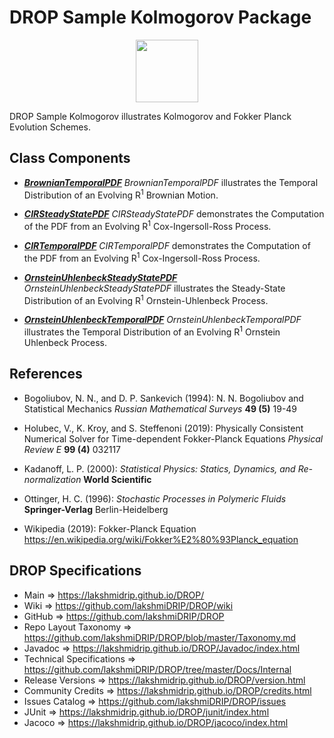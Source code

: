 # DROP Sample Kolmogorov Package

<p align="center"><img src="https://github.com/lakshmiDRIP/DROP/blob/master/DRIP_Logo.gif?raw=true" width="100"></p>

DROP Sample Kolmogorov illustrates Kolmogorov and Fokker Planck Evolution Schemes.


## Class Components

 * [***BrownianTemporalPDF***](https://github.com/lakshmiDRIP/DROP/tree/master/src/main/java/org/drip/sample/kolmogorov/BrownianTemporalPDF.java)
 <i>BrownianTemporalPDF</i> illustrates the Temporal Distribution of an Evolving R<sup>1</sup> Brownian Motion.

 * [***CIRSteadyStatePDF***](https://github.com/lakshmiDRIP/DROP/tree/master/src/main/java/org/drip/sample/kolmogorov/CIRSteadyStatePDF.java)
 <i>CIRSteadyStatePDF</i> demonstrates the Computation of the PDF from an Evolving R<sup>1</sup> Cox-Ingersoll-Ross Process.

 * [***CIRTemporalPDF***](https://github.com/lakshmiDRIP/DROP/tree/master/src/main/java/org/drip/sample/kolmogorov/CIRTemporalPDF.java)
 <i>CIRTemporalPDF</i> demonstrates the Computation of the PDF from an Evolving R<sup>1</sup> Cox-Ingersoll-Ross Process.

 * [***OrnsteinUhlenbeckSteadyStatePDF***](https://github.com/lakshmiDRIP/DROP/tree/master/src/main/java/org/drip/sample/kolmogorov/OrnsteinUhlenbeckSteadyStatePDF.java)
 <i>OrnsteinUhlenbeckSteadyStatePDF</i> illustrates the Steady-State Distribution of an Evolving R<sup>1</sup> Ornstein-Uhlenbeck Process.

 * [***OrnsteinUhlenbeckTemporalPDF***](https://github.com/lakshmiDRIP/DROP/tree/master/src/main/java/org/drip/sample/kolmogorov/OrnsteinUhlenbeckTemporalPDF.java)
 <i>OrnsteinUhlenbeckTemporalPDF</i> illustrates the Temporal Distribution of an Evolving R<sup>1</sup> Ornstein Uhlenbeck Process.


## References

 * Bogoliubov, N. N., and D. P. Sankevich (1994): N. N. Bogoliubov and Statistical Mechanics <i>Russian Mathematical Surveys</i> <b>49 (5)</b> 19-49

 * Holubec, V., K. Kroy, and S. Steffenoni (2019): Physically Consistent Numerical Solver for Time-dependent Fokker-Planck Equations <i>Physical Review E</i> <b>99 (4)</b> 032117

 * Kadanoff, L. P. (2000): <i>Statistical Physics: Statics, Dynamics, and Re-normalization</i> <b>World Scientific</b>

 * Ottinger, H. C. (1996): <i>Stochastic Processes in Polymeric Fluids</i> <b>Springer-Verlag</b> Berlin-Heidelberg

 * Wikipedia (2019): Fokker-Planck Equation https://en.wikipedia.org/wiki/Fokker%E2%80%93Planck_equation


## DROP Specifications

 * Main                     => https://lakshmidrip.github.io/DROP/
 * Wiki                     => https://github.com/lakshmiDRIP/DROP/wiki
 * GitHub                   => https://github.com/lakshmiDRIP/DROP
 * Repo Layout Taxonomy     => https://github.com/lakshmiDRIP/DROP/blob/master/Taxonomy.md
 * Javadoc                  => https://lakshmidrip.github.io/DROP/Javadoc/index.html
 * Technical Specifications => https://github.com/lakshmiDRIP/DROP/tree/master/Docs/Internal
 * Release Versions         => https://lakshmidrip.github.io/DROP/version.html
 * Community Credits        => https://lakshmidrip.github.io/DROP/credits.html
 * Issues Catalog           => https://github.com/lakshmiDRIP/DROP/issues
 * JUnit                    => https://lakshmidrip.github.io/DROP/junit/index.html
 * Jacoco                   => https://lakshmidrip.github.io/DROP/jacoco/index.html

